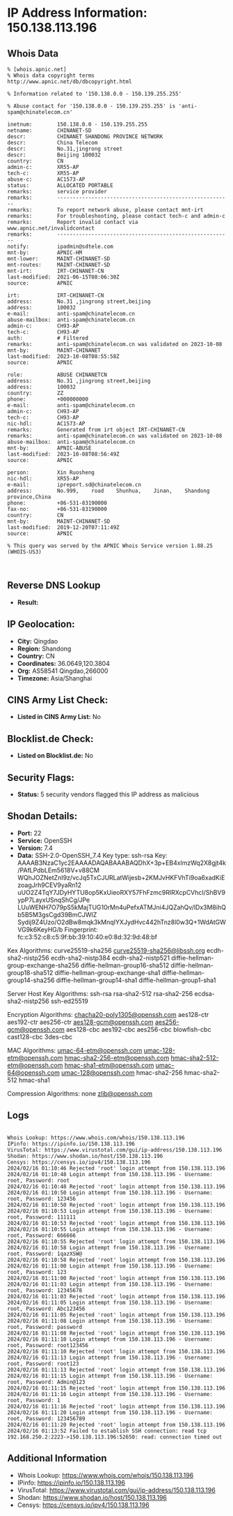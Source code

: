 # IP Address Information: 150.138.113.196

## Whois Data
```
% [whois.apnic.net]
% Whois data copyright terms    http://www.apnic.net/db/dbcopyright.html

% Information related to '150.138.0.0 - 150.139.255.255'

% Abuse contact for '150.138.0.0 - 150.139.255.255' is 'anti-spam@chinatelecom.cn'

inetnum:        150.138.0.0 - 150.139.255.255
netname:        CHINANET-SD
descr:          CHINANET SHANDONG PROVINCE NETWORK
descr:          China Telecom
descr:          No.31,jingrong street
descr:          Beijing 100032
country:        CN
admin-c:        XR55-AP
tech-c:         XR55-AP
abuse-c:        AC1573-AP
status:         ALLOCATED PORTABLE
remarks:        service provider
remarks:        --------------------------------------------------------
remarks:        To report network abuse, please contact mnt-irt
remarks:        For troubleshooting, please contact tech-c and admin-c
remarks:        Report invalid contact via www.apnic.net/invalidcontact
remarks:        --------------------------------------------------------
notify:         ipadmin@sdtele.com
mnt-by:         APNIC-HM
mnt-lower:      MAINT-CHINANET-SD
mnt-routes:     MAINT-CHINANET-SD
mnt-irt:        IRT-CHINANET-CN
last-modified:  2021-06-15T08:06:30Z
source:         APNIC

irt:            IRT-CHINANET-CN
address:        No.31 ,jingrong street,beijing
address:        100032
e-mail:         anti-spam@chinatelecom.cn
abuse-mailbox:  anti-spam@chinatelecom.cn
admin-c:        CH93-AP
tech-c:         CH93-AP
auth:           # Filtered
remarks:        anti-spam@chinatelecom.cn was validated on 2023-10-08
mnt-by:         MAINT-CHINANET
last-modified:  2023-10-08T08:55:58Z
source:         APNIC

role:           ABUSE CHINANETCN
address:        No.31 ,jingrong street,beijing
address:        100032
country:        ZZ
phone:          +000000000
e-mail:         anti-spam@chinatelecom.cn
admin-c:        CH93-AP
tech-c:         CH93-AP
nic-hdl:        AC1573-AP
remarks:        Generated from irt object IRT-CHINANET-CN
remarks:        anti-spam@chinatelecom.cn was validated on 2023-10-08
abuse-mailbox:  anti-spam@chinatelecom.cn
mnt-by:         APNIC-ABUSE
last-modified:  2023-10-08T08:56:49Z
source:         APNIC

person:         Xin Ruosheng
nic-hdl:        XR55-AP
e-mail:         ipreport.sd@chinatelecom.cn
address:        No.999,    road    Shunhua,    Jinan,    Shandong    province,China
phone:          +86-531-83190000
fax-no:         +86-531-83190000
country:        CN
mnt-by:         MAINT-CHINANET-SD
last-modified:  2019-12-20T07:11:49Z
source:         APNIC

% This query was served by the APNIC Whois Service version 1.88.25 (WHOIS-US3)



```
## Reverse DNS Lookup
- **Result:** 

## IP Geolocation:
- **City:** Qingdao
- **Region:** Shandong
- **Country:** CN
- **Coordinates:** 36.0649,120.3804
- **Org:** AS58541 Qingdao,266000
- **Timezone:** Asia/Shanghai

## CINS Army List Check:
- **Listed in CINS Army List:** 
No

## Blocklist.de Check:
- **Listed on Blocklist.de:** 
No

## Security Flags:
- **Status:** 5 security vendors flagged this IP address as malicious

## Shodan Details:
- **Port:** 22
- **Service:** OpenSSH
- **Version:** 7.4
- **Data:** SSH-2.0-OpenSSH_7.4
Key type: ssh-rsa
Key: AAAAB3NzaC1yc2EAAAADAQABAAABAQDhX+3p+EB4xlmzWq2X8gjt4k/PAfLPdbLEm5618V+v88CM
WQhJOZNetZnI9z/vcJq5TxCJURLatWijesb+2KMJvHKFVhTi9oa6xadKiEzoagJrh9CEV9yaRn12
uUO2Z4TqY7JDyHYTU8op5KxUieoRXY57FhFzmc9RlRXcpCVhcI/ShBV9ypP7LayxUSnqShCg/JPe
LUuWENH7O79pS5kMajTUG10rMn4uPefxATMJni4JQZahQv/lDx3M8ihQb5B5M3gsCgd39BmCJWIZ
Sydij9Z4Uzo/O2dBw8mqk3kMnqIYXJydHvc442hTnz8l0w3Q+1WdAtGWVG9k6KeyHG/b
Fingerprint: fc:c3:52:c8:c5:9f:bb:39:10:40:e0:8d:32:9d:48:bf

Kex Algorithms:
	curve25519-sha256
	curve25519-sha256@libssh.org
	ecdh-sha2-nistp256
	ecdh-sha2-nistp384
	ecdh-sha2-nistp521
	diffie-hellman-group-exchange-sha256
	diffie-hellman-group16-sha512
	diffie-hellman-group18-sha512
	diffie-hellman-group-exchange-sha1
	diffie-hellman-group14-sha256
	diffie-hellman-group14-sha1
	diffie-hellman-group1-sha1

Server Host Key Algorithms:
	ssh-rsa
	rsa-sha2-512
	rsa-sha2-256
	ecdsa-sha2-nistp256
	ssh-ed25519

Encryption Algorithms:
	chacha20-poly1305@openssh.com
	aes128-ctr
	aes192-ctr
	aes256-ctr
	aes128-gcm@openssh.com
	aes256-gcm@openssh.com
	aes128-cbc
	aes192-cbc
	aes256-cbc
	blowfish-cbc
	cast128-cbc
	3des-cbc

MAC Algorithms:
	umac-64-etm@openssh.com
	umac-128-etm@openssh.com
	hmac-sha2-256-etm@openssh.com
	hmac-sha2-512-etm@openssh.com
	hmac-sha1-etm@openssh.com
	umac-64@openssh.com
	umac-128@openssh.com
	hmac-sha2-256
	hmac-sha2-512
	hmac-sha1

Compression Algorithms:
	none
	zlib@openssh.com


## Logs
```

Whois Lookup: https://www.whois.com/whois/150.138.113.196
IPinfo: https://ipinfo.io/150.138.113.196
VirusTotal: https://www.virustotal.com/gui/ip-address/150.138.113.196
Shodan: https://www.shodan.io/host/150.138.113.196
Censys: https://censys.io/ipv4/150.138.113.196
2024/02/16 01:10:46 Rejected 'root' login attempt from 150.138.113.196
2024/02/16 01:10:48 Login attempt from 150.138.113.196 - Username: root, Password: root
2024/02/16 01:10:48 Rejected 'root' login attempt from 150.138.113.196
2024/02/16 01:10:50 Login attempt from 150.138.113.196 - Username: root, Password: 123456
2024/02/16 01:10:50 Rejected 'root' login attempt from 150.138.113.196
2024/02/16 01:10:53 Login attempt from 150.138.113.196 - Username: root, Password: 111111
2024/02/16 01:10:53 Rejected 'root' login attempt from 150.138.113.196
2024/02/16 01:10:55 Login attempt from 150.138.113.196 - Username: root, Password: 666666
2024/02/16 01:10:55 Rejected 'root' login attempt from 150.138.113.196
2024/02/16 01:10:58 Login attempt from 150.138.113.196 - Username: root, Password: 1qazXSW@
2024/02/16 01:10:58 Rejected 'root' login attempt from 150.138.113.196
2024/02/16 01:11:00 Login attempt from 150.138.113.196 - Username: root, Password: 123
2024/02/16 01:11:00 Rejected 'root' login attempt from 150.138.113.196
2024/02/16 01:11:03 Login attempt from 150.138.113.196 - Username: root, Password: 12345678
2024/02/16 01:11:03 Rejected 'root' login attempt from 150.138.113.196
2024/02/16 01:11:05 Login attempt from 150.138.113.196 - Username: root, Password: Abc123456
2024/02/16 01:11:05 Rejected 'root' login attempt from 150.138.113.196
2024/02/16 01:11:08 Login attempt from 150.138.113.196 - Username: root, Password: password
2024/02/16 01:11:08 Rejected 'root' login attempt from 150.138.113.196
2024/02/16 01:11:10 Login attempt from 150.138.113.196 - Username: root, Password: root123456
2024/02/16 01:11:10 Rejected 'root' login attempt from 150.138.113.196
2024/02/16 01:11:13 Login attempt from 150.138.113.196 - Username: root, Password: root123
2024/02/16 01:11:13 Rejected 'root' login attempt from 150.138.113.196
2024/02/16 01:11:15 Login attempt from 150.138.113.196 - Username: root, Password: Admin@123
2024/02/16 01:11:15 Rejected 'root' login attempt from 150.138.113.196
2024/02/16 01:11:16 Login attempt from 150.138.113.196 - Username: root, Password: 1
2024/02/16 01:11:16 Rejected 'root' login attempt from 150.138.113.196
2024/02/16 01:11:20 Login attempt from 150.138.113.196 - Username: root, Password: 123456789
2024/02/16 01:11:20 Rejected 'root' login attempt from 150.138.113.196
2024/02/16 01:13:52 Failed to establish SSH connection: read tcp 192.168.250.2:2223->150.138.113.196:52650: read: connection timed out

```
## Additional Information
- Whois Lookup: https://www.whois.com/whois/150.138.113.196
- IPinfo: https://ipinfo.io/150.138.113.196
- VirusTotal: https://www.virustotal.com/gui/ip-address/150.138.113.196
- Shodan: https://www.shodan.io/host/150.138.113.196
- Censys: https://censys.io/ipv4/150.138.113.196

